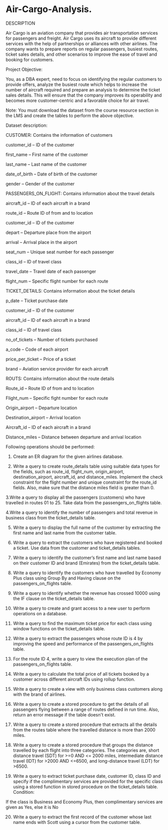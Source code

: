 # Air-Cargo-Analysis.


DESCRIPTION

Air Cargo is an aviation company that provides air transportation services for passengers and freight. Air Cargo uses its aircraft to provide different services with the help of partnerships or alliances with other airlines. The company wants to prepare reports on regular passengers, busiest routes, ticket sales details, and other scenarios to improve the ease of travel and booking for customers.

 

Project Objective:

You, as a DBA expert, need to focus on identifying the regular customers to provide offers, analyze the busiest route which helps to increase the number of aircraft required and prepare an analysis to determine the ticket sales details. This will ensure that the company improves its operability and becomes more customer-centric and a favorable choice for air travel.

Note: You must download the dataset from the course resource section in the LMS and create the tables to perform the above objective.

 

Dataset description:

CUSTOMER: Contains the information of customers

customer_id – ID of the customer

first_name – First name of the customer

last_name – Last name of the customer

date_of_birth – Date of birth of the customer

gender – Gender of the customer
 

PASSENGERS_ON_FLIGHT: Contains information about the travel details

aircraft_id – ID of each aircraft in a brand

route_id – Route ID of from and to location

customer_id – ID of the customer

depart – Departure place from the airport

arrival – Arrival place in the airport

seat_num – Unique seat number for each passenger

class_id – ID of travel class

travel_date – Travel date of each passenger

flight_num – Specific flight number for each route
 

 

TICKET_DETAILS: Contains information about the ticket details

p_date – Ticket purchase date 

customer_id – ID of the customer 

aircraft_id – ID of each aircraft in a brand

class_id – ID of travel class

no_of_tickets – Number of tickets purchased

a_code – Code of each airport

price_per_ticket – Price of a ticket

brand – Aviation service provider for each aircraft
 



ROUTS: Contains information about the route details

Route_id – Route ID of from and to location

Flight_num – Specific fight number for each route

Origin_airport – Departure location

Destination_airport – Arrival location

Aircraft_id – ID of each aircraft in a brand

Distance_miles – Distance between departure and arrival location
 

Following operations should be performed:

1. Create an ER diagram for the given airlines database.

2. Write a query to create route_details table using suitable data types for the fields, such as route_id, flight_num, origin_airport, destination_airport, aircraft_id, and distance_miles. Implement the check constraint for the flight number and unique constraint for the route_id fields. Also, make sure that the distance miles field is greater than 0.

3.Write a query to display all the passengers (customers) who have travelled in routes 01 to 25. Take data  from the passengers_on_flights table.

4.Write a query to identify the number of passengers and total revenue in business class from the ticket_details table.

5. Write a query to display the full name of the customer by extracting the first name and last name from the customer table.

6. Write a query to extract the customers who have registered and booked a ticket. Use data from the customer and ticket_details tables.

7. Write a query to identify the customer’s first name and last name based on their customer ID and brand (Emirates) from the ticket_details table.

8. Write a query to identify the customers who have travelled by Economy Plus class using Group By and Having clause on the passengers_on_flights table.

9. Write a query to identify whether the revenue has crossed 10000 using the IF clause on the ticket_details table.

10. Write a query to create and grant access to a new user to perform operations on a database.

11. Write a query to find the maximum ticket price for each class using window functions on the ticket_details table.

12. Write a query to extract the passengers whose route ID is 4 by improving the speed and performance of the passengers_on_flights table.

13. For the route ID 4, write a query to view the execution plan of the passengers_on_flights table.

14. Write a query to calculate the total price of all tickets booked by a customer across different aircraft IDs using rollup function.

15. Write a query to create a view with only business class customers along with the brand of airlines.

16. Write a query to create a stored procedure to get the details of all passengers flying between a range of routes defined in run time. Also, return an error message if the table doesn't exist.

17. Write a query to create a stored procedure that extracts all the details from the routes table where the travelled distance is more than 2000 miles.

18. Write a query to create a stored procedure that groups the distance travelled by each flight into three categories. The categories are, short distance travel (SDT) for >=0 AND <= 2000 miles, intermediate distance travel (IDT) for >2000 AND <=6500, and long-distance travel (LDT) for >6500.

19. Write a query to extract ticket purchase date, customer ID, class ID and specify if the complimentary services are provided for the specific class using a stored function in stored procedure on the ticket_details table.
Condition:

If the class is Business and Economy Plus, then complimentary services are given as Yes, else it is No
   
20. Write a query to extract the first record of the customer whose last name ends with Scott using a cursor from the customer table.
